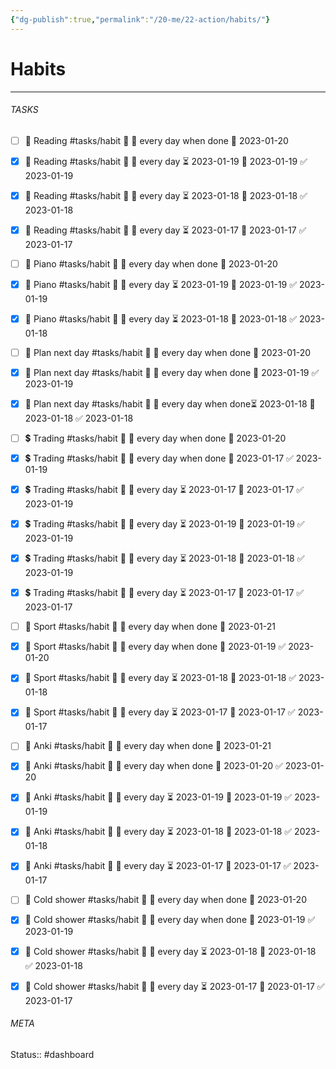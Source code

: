 ```yaml
---
{"dg-publish":true,"permalink":"/20-me/22-action/habits/"}
---
```


# Habits
---



###### TASKS
- [ ] 📕 Reading #tasks/habit 🔽 🔁 every day when done 📅 2023-01-20
- [x] 📕 Reading #tasks/habit 🔽 🔁 every day ⏳ 2023-01-19 📅 2023-01-19 ✅ 2023-01-19
- [x] 📕 Reading #tasks/habit 🔽 🔁 every day ⏳ 2023-01-18 📅 2023-01-18 ✅ 2023-01-18
- [x] 📕 Reading #tasks/habit 🔽 🔁 every day ⏳ 2023-01-17 📅 2023-01-17 ✅ 2023-01-17
- [ ] 🎹 Piano #tasks/habit 🔽 🔁 every day when done 📅 2023-01-20
- [x] 🎹 Piano #tasks/habit 🔽 🔁 every day ⏳ 2023-01-19 📅 2023-01-19 ✅ 2023-01-19
- [x] 🎹 Piano #tasks/habit 🔽 🔁 every day ⏳ 2023-01-18 📅 2023-01-18 ✅ 2023-01-18
- [ ] 📅 Plan next day #tasks/habit 🔽 🔁 every day when done 📅 2023-01-20
- [x] 📅 Plan next day #tasks/habit 🔽 🔁 every day when done 📅 2023-01-19 ✅ 2023-01-19
- [x] 📅 Plan next day #tasks/habit 🔽 🔁 every day when done⏳ 2023-01-18 📅 2023-01-18 ✅ 2023-01-18
- [ ] 💲 Trading #tasks/habit 🔽 🔁 every day when done 📅 2023-01-20
- [x] 💲 Trading #tasks/habit 🔽 🔁 every day when done 📅 2023-01-17 ✅ 2023-01-19
- [x] 💲 Trading #tasks/habit 🔽 🔁 every day ⏳ 2023-01-17 📅 2023-01-17 ✅ 2023-01-19
- [x] 💲 Trading #tasks/habit 🔽 🔁 every day ⏳ 2023-01-19 📅 2023-01-19 ✅ 2023-01-19
- [x] 💲 Trading #tasks/habit 🔽 🔁 every day ⏳ 2023-01-18 📅 2023-01-18 ✅ 2023-01-19
- [x] 💲 Trading #tasks/habit 🔽 🔁 every day ⏳ 2023-01-17 📅 2023-01-17 ✅ 2023-01-17
- [ ] 🏃 Sport #tasks/habit 🔽 🔁 every day when done 📅 2023-01-21
- [x] 🏃 Sport #tasks/habit 🔽 🔁 every day when done 📅 2023-01-19 ✅ 2023-01-20
- [x] 🏃 Sport #tasks/habit 🔽 🔁 every day ⏳ 2023-01-18 📅 2023-01-18 ✅ 2023-01-18
- [x] 🏃 Sport #tasks/habit 🔽 🔁 every day ⏳ 2023-01-17 📅 2023-01-17 ✅ 2023-01-17
- [ ] 🎴 Anki #tasks/habit 🔽 🔁 every day when done 📅 2023-01-21
- [x] 🎴 Anki #tasks/habit 🔽 🔁 every day when done 📅 2023-01-20 ✅ 2023-01-20
- [x] 🎴 Anki #tasks/habit 🔽 🔁 every day ⏳ 2023-01-19 📅 2023-01-19 ✅ 2023-01-19
- [x] 🎴 Anki #tasks/habit 🔽 🔁 every day ⏳ 2023-01-18 📅 2023-01-18 ✅ 2023-01-18
- [x] 🎴 Anki #tasks/habit 🔽 🔁 every day ⏳ 2023-01-17 📅 2023-01-17 ✅ 2023-01-17
- [ ] 🚿 Cold shower #tasks/habit 🔽 🔁 every day when done 📅 2023-01-20
- [x] 🚿 Cold shower #tasks/habit 🔽 🔁 every day when done 📅 2023-01-19 ✅ 2023-01-19
- [x] 🚿 Cold shower #tasks/habit 🔽 🔁 every day ⏳ 2023-01-18 📅 2023-01-18 ✅ 2023-01-18
- [x] 🚿 Cold shower #tasks/habit 🔽 🔁 every day ⏳ 2023-01-17 📅 2023-01-17 ✅ 2023-01-17




###### META
Status:: #dashboard 